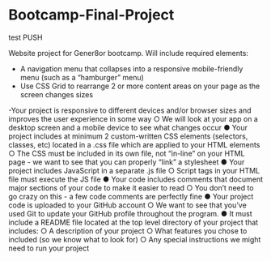 # Bootcamp-Final-Project

 test PUSH
 
Website project for Gener8or bootcamp. Will include required elements:
- A navigation menu that collapses into a responsive mobile-friendly menu (such as a “hamburger” menu)
- Use CSS Grid to rearrange 2 or more content areas on your page as the screen changes sizes

-Your project is responsive to different devices and/or browser sizes and improves the user experience in some way
○ We will look at your app on a desktop screen and a mobile device to see what changes occur
● Your project includes at minimum 2 custom-written CSS elements (selectors, classes, etc) located in a .css file which are applied to your HTML elements
○ The CSS must be included in its own file, not “in-line” on your HTML page - we want to see that you can properly “link” a stylesheet
● Your project includes JavaScript in a separate .js file
○ Script tags in your HTML file must execute the JS file
● Your code includes comments that document major sections of your code to make it easier to read
○ You don’t need to go crazy on this - a few code comments are perfectly fine ● Your project code is uploaded to your GitHub account
○ We want to see that you’ve used Git to update your GitHub profile throughout the program.
● It must include a README file located at the top level directory of your project that includes:
○ A description of your project
○ What features you chose to included (so we know what to look for)
○ Any special instructions we might need to run your project

